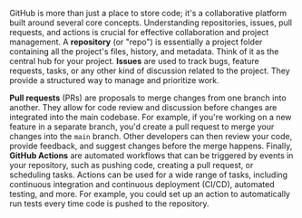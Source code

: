 GitHub is more than just a place to store code; it's a collaborative platform built around several core concepts. Understanding repositories, issues, pull requests, and actions is crucial for effective collaboration and project management. A **repository** (or "repo") is essentially a project folder containing all the project's files, history, and metadata. Think of it as the central hub for your project. **Issues** are used to track bugs, feature requests, tasks, or any other kind of discussion related to the project. They provide a structured way to manage and prioritize work.

**Pull requests** (PRs) are proposals to merge changes from one branch into another. They allow for code review and discussion before changes are integrated into the main codebase. For example, if you're working on a new feature in a separate branch, you'd create a pull request to merge your changes into the `main` branch. Other developers can then review your code, provide feedback, and suggest changes before the merge happens. Finally, **GitHub Actions** are automated workflows that can be triggered by events in your repository, such as pushing code, creating a pull request, or scheduling tasks. Actions can be used for a wide range of tasks, including continuous integration and continuous deployment (CI/CD), automated testing, and more. For example, you could set up an action to automatically run tests every time code is pushed to the repository.